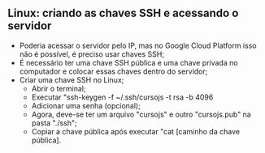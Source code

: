 ## Linux: criando as chaves SSH e acessando o servidor

- Poderia acessar o servidor pelo IP, mas no Google Cloud Platform isso não é possível, é preciso usar chaves SSH;
- É necessário ter uma chave SSH pública e uma chave privada no computador e colocar essas chaves dentro do servidor;
- Criar uma chave SSH no Linux;
    - Abrir o terminal;
    - Executar "ssh-keygen -f ~/.ssh/cursojs -t rsa -b 4096
    - Adicionar uma senha (opcional);
    - Agora, deve-se ter um arquivo "cursojs" e outro "cursojs.pub" na pasta "./ssh";
    - Copiar a chave pública após executar "cat [caminho da chave pública].

